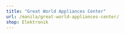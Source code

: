 ```yaml
---
title: "Great World Appliances Center"
url: /manila/great-world-appliances-center/
shop: Elektronik
---
```

